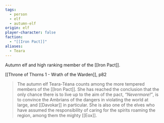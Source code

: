 ```yaml
---
tags:
  - person
  - elf
  - autumn-elf
origin: elf
player-character: false
faction:
  - "[[Iron Pact]]"
aliases:
  - Teara
---
```

Autumn elf and high ranking member of the [[Iron Pact]].

[[Throne of Thorns 1 - Wrath of the Warden]], p82
>The autumn elf Teara-Téana counts among the more tempered members of the [[Iron Pact]]. She has reached the conclusion that the only chance there is to live up to the aim of the pact, *“Nevermore!”*, is to convince the Ambrians of the dangers in violating the world at large, and [[Davokar]] in particular. She is also one of the elves who have assumed the responsibility of caring for the spirits roaming the region, among them the mighty [[Eox]].